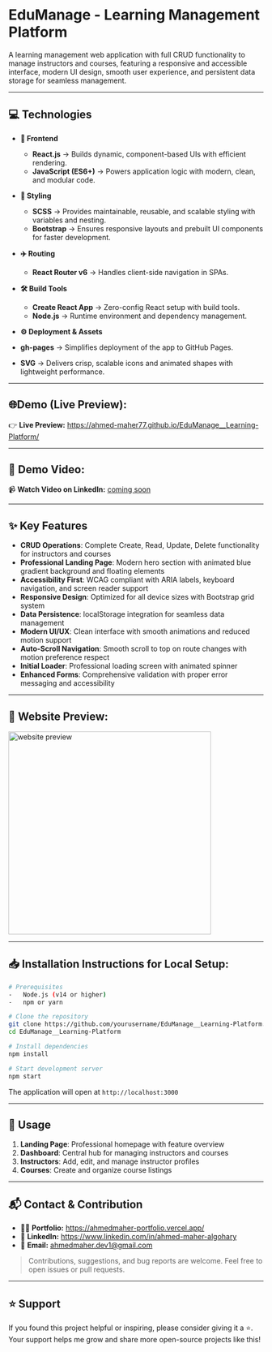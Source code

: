 # EduManage - Learning Management Platform

A learning management web application with full CRUD functionality to manage instructors and courses, featuring a responsive and accessible interface, modern UI design, smooth user experience, and persistent data storage for seamless management.

---

## 💻 Technologies  

- **📱 Frontend**  
  - **React.js** → Builds dynamic, component-based UIs with efficient rendering.  
  - **JavaScript (ES6+)** → Powers application logic with modern, clean, and modular code.  

- **🎨 Styling**  
  - **SCSS** → Provides maintainable, reusable, and scalable styling with variables and nesting.  
  - **Bootstrap** → Ensures responsive layouts and prebuilt UI components for faster development.  

- **✈️ Routing**  
  - **React Router v6** → Handles client-side navigation in SPAs.  

- **🛠️ Build Tools**  
  - **Create React App** → Zero-config React setup with build tools.  
  - **Node.js** → Runtime environment and dependency management.

-  **⚙️ Deployment & Assets**
  - **gh-pages** → Simplifies deployment of the app to GitHub Pages.  
  - **SVG** → Delivers crisp, scalable icons and animated shapes with lightweight performance.

---

## 🌐**Demo (Live Preview):** 

👉 **Live Preview:** <a href="https://ahmed-maher77.github.io/EduManage__Learning-Platform/" target="_blank">https://ahmed-maher77.github.io/EduManage__Learning-Platform/</a>

---

## 🎥 **Demo Video:** 

📹 **Watch Video on LinkedIn:** <a href="" target="_blank">coming soon</a>

---

## ✨ Key Features

-   **CRUD Operations**: Complete Create, Read, Update, Delete functionality for instructors and courses
-   **Professional Landing Page**: Modern hero section with animated blue gradient background and floating elements
-   **Accessibility First**: WCAG compliant with ARIA labels, keyboard navigation, and screen reader support
-   **Responsive Design**: Optimized for all device sizes with Bootstrap grid system
-   **Data Persistence**: localStorage integration for seamless data management
-   **Modern UI/UX**: Clean interface with smooth animations and reduced motion support
-   **Auto-Scroll Navigation**: Smooth scroll to top on route changes with motion preference respect
-   **Initial Loader**: Professional loading screen with animated spinner
-   **Enhanced Forms**: Comprehensive validation with proper error messaging and accessibility

---

## 👀 Website Preview:

<a href="https://ahmed-maher77.github.io/EduManage__Learning-Platform/" title="demo">
  <img src="uploaded-img-on-github-readme" alt="website preview" width="400">
</a>

---

## 📥 Installation Instructions for Local Setup:

```bash
# Prerequisites
-   Node.js (v14 or higher)
-   npm or yarn

# Clone the repository
git clone https://github.com/yourusername/EduManage__Learning-Platform.git
cd EduManage__Learning-Platform

# Install dependencies
npm install

# Start development server
npm start
```

The application will open at `http://localhost:3000`

---

## 📱 Usage

1. **Landing Page**: Professional homepage with feature overview
2. **Dashboard**: Central hub for managing instructors and courses
3. **Instructors**: Add, edit, and manage instructor profiles
4. **Courses**: Create and organize course listings

---

## 📬 Contact & Contribution
- 🧑‍💻 **Portfolio:** <a href="https://ahmedmaher-portfolio.vercel.app/" title="See My Portfolio">https://ahmedmaher-portfolio.vercel.app/</a>
- 🔗 **LinkedIn:** <a href="https://www.linkedin.com/in/ahmed-maher-algohary" title="Contact via LinkedIn">https://www.linkedin.com/in/ahmed-maher-algohary</a>
- 📧 **Email:** <a href="mailto:ahmedmaher.dev1@gmail.com" title="Contact via Email">ahmedmaher.dev1@gmail.com</a>

> Contributions, suggestions, and bug reports are welcome. Feel free to open issues or pull requests.

---

## ⭐ Support

If you found this project helpful or inspiring, please consider giving it a ⭐. Your support helps me grow and share more open-source projects like this!
